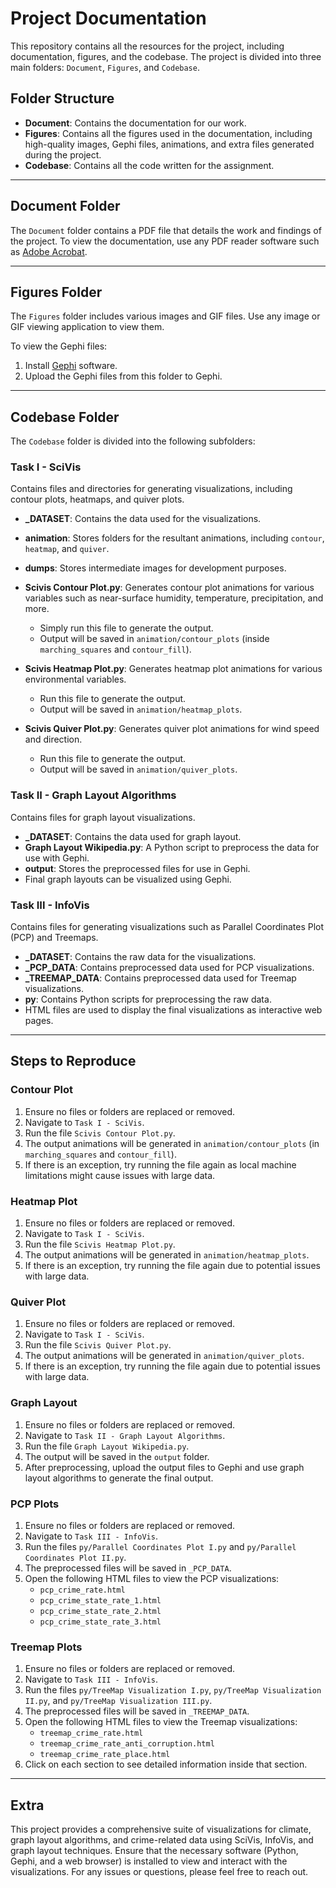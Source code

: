 # Project Documentation

This repository contains all the resources for the project, including documentation, figures, and the codebase. The project is divided into three main folders: `Document`, `Figures`, and `Codebase`.

## Folder Structure

- **Document**: Contains the documentation for our work.
- **Figures**: Contains all the figures used in the documentation, including high-quality images, Gephi files, animations, and extra files generated during the project.
- **Codebase**: Contains all the code written for the assignment.

---

## Document Folder

The `Document` folder contains a PDF file that details the work and findings of the project. To view the documentation, use any PDF reader software such as [Adobe Acrobat](https://get.adobe.com/reader/).

---

## Figures Folder

The `Figures` folder includes various images and GIF files. Use any image or GIF viewing application to view them.

To view the Gephi files:
1. Install [Gephi](https://gephi.org/) software.
2. Upload the Gephi files from this folder to Gephi.

---

## Codebase Folder

The `Codebase` folder is divided into the following subfolders:

### Task I - SciVis

Contains files and directories for generating visualizations, including contour plots, heatmaps, and quiver plots.

- **_DATASET**: Contains the data used for the visualizations.
- **animation**: Stores folders for the resultant animations, including `contour`, `heatmap`, and `quiver`.
- **dumps**: Stores intermediate images for development purposes.
- **Scivis Contour Plot.py**: Generates contour plot animations for various variables such as near-surface humidity, temperature, precipitation, and more. 
  - Simply run this file to generate the output. 
  - Output will be saved in `animation/contour_plots` (inside `marching_squares` and `contour_fill`).

- **Scivis Heatmap Plot.py**: Generates heatmap plot animations for various environmental variables.
  - Run this file to generate the output.
  - Output will be saved in `animation/heatmap_plots`.

- **Scivis Quiver Plot.py**: Generates quiver plot animations for wind speed and direction.
  - Run this file to generate the output.
  - Output will be saved in `animation/quiver_plots`.

### Task II - Graph Layout Algorithms

Contains files for graph layout visualizations.

- **_DATASET**: Contains the data used for graph layout.
- **Graph Layout Wikipedia.py**: A Python script to preprocess the data for use with Gephi.
- **output**: Stores the preprocessed files for use in Gephi.
- Final graph layouts can be visualized using Gephi.

### Task III - InfoVis

Contains files for generating visualizations such as Parallel Coordinates Plot (PCP) and Treemaps.

- **_DATASET**: Contains the raw data for the visualizations.
- **_PCP_DATA**: Contains preprocessed data used for PCP visualizations.
- **_TREEMAP_DATA**: Contains preprocessed data used for Treemap visualizations.
- **py**: Contains Python scripts for preprocessing the raw data.
- HTML files are used to display the final visualizations as interactive web pages.

---

## Steps to Reproduce

### Contour Plot
1. Ensure no files or folders are replaced or removed.
2. Navigate to `Task I - SciVis`.
3. Run the file `Scivis Contour Plot.py`.
4. The output animations will be generated in `animation/contour_plots` (in `marching_squares` and `contour_fill`).
5. If there is an exception, try running the file again as local machine limitations might cause issues with large data.

### Heatmap Plot
1. Ensure no files or folders are replaced or removed.
2. Navigate to `Task I - SciVis`.
3. Run the file `Scivis Heatmap Plot.py`.
4. The output animations will be generated in `animation/heatmap_plots`.
5. If there is an exception, try running the file again due to potential issues with large data.

### Quiver Plot
1. Ensure no files or folders are replaced or removed.
2. Navigate to `Task I - SciVis`.
3. Run the file `Scivis Quiver Plot.py`.
4. The output animations will be generated in `animation/quiver_plots`.
5. If there is an exception, try running the file again due to potential issues with large data.

### Graph Layout
1. Ensure no files or folders are replaced or removed.
2. Navigate to `Task II - Graph Layout Algorithms`.
3. Run the file `Graph Layout Wikipedia.py`.
4. The output will be saved in the `output` folder.
5. After preprocessing, upload the output files to Gephi and use graph layout algorithms to generate the final output.

### PCP Plots
1. Ensure no files or folders are replaced or removed.
2. Navigate to `Task III - InfoVis`.
3. Run the files `py/Parallel Coordinates Plot I.py` and `py/Parallel Coordinates Plot II.py`.
4. The preprocessed files will be saved in `_PCP_DATA`.
5. Open the following HTML files to view the PCP visualizations:
   - `pcp_crime_rate.html`
   - `pcp_crime_state_rate_1.html`
   - `pcp_crime_state_rate_2.html`
   - `pcp_crime_state_rate_3.html`

### Treemap Plots
1. Ensure no files or folders are replaced or removed.
2. Navigate to `Task III - InfoVis`.
3. Run the files `py/TreeMap Visualization I.py`, `py/TreeMap Visualization II.py`, and `py/TreeMap Visualization III.py`.
4. The preprocessed files will be saved in `_TREEMAP_DATA`.
5. Open the following HTML files to view the Treemap visualizations:
   - `treemap_crime_rate.html`
   - `treemap_crime_rate_anti_corruption.html`
   - `treemap_crime_rate_place.html`
6. Click on each section to see detailed information inside that section.

---

## Extra
This project provides a comprehensive suite of visualizations for climate, graph layout algorithms, and crime-related data using SciVis, InfoVis, and graph layout techniques. Ensure that the necessary software (Python, Gephi, and a web browser) is installed to view and interact with the visualizations. For any issues or questions, please feel free to reach out.

